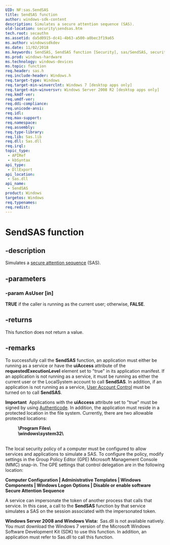 ```yaml
---
UID: NF:sas.SendSAS
title: SendSAS function
author: windows-sdk-content
description: Simulates a secure attention sequence (SAS).
old-location: security\sendsas.htm
tech.root: secauthn
ms.assetid: da5d0915-dc41-4b63-a500-a0bec3f19a65
ms.author: windowssdkdev
ms.date: 11/02/2018
ms.keywords: SendSAS, SendSAS function [Security], sas/SendSAS, security.sendsas
ms.prod: windows-hardware
ms.technology: windows-devices
ms.topic: function
req.header: sas.h
req.include-header: Windows.h
req.target-type: Windows
req.target-min-winverclnt: Windows 7 [desktop apps only]
req.target-min-winversvr: Windows Server 2008 R2 [desktop apps only]
req.kmdf-ver: 
req.umdf-ver: 
req.ddi-compliance: 
req.unicode-ansi: 
req.idl: 
req.max-support: 
req.namespace: 
req.assembly: 
req.type-library: 
req.lib: Sas.lib
req.dll: Sas.dll
req.irql: 
topic_type:
 - APIRef
 - kbSyntax
api_type:
 - DllExport
api_location:
 - Sas.dll
api_name:
 - SendSAS
product: Windows
targetos: Windows
req.typenames: 
req.redist: 
---
```


# SendSAS function


## -description


Simulates a <a href="https://msdn.microsoft.com/3e9d7672-2314-45c8-8178-5a0afcfd0c50">secure attention sequence</a> (SAS).


## -parameters




### -param AsUser [in]

<b>TRUE</b> if the caller is running as the current user; otherwise, <b>FALSE</b>.


## -returns



This function does not return a value.




## -remarks



To successfully call the <b>SendSAS</b> function, an application must either be running as a service or have the <b>uiAccess</b> attribute of the <b>requestedExecutionLevel</b> element set to "true" in its application manifest. If an application is not running as a service, it must be running as either the current user or the LocalSystem account to call <b>SendSAS</b>. In addition, if an application is not running as a service, <a href="https://msdn.microsoft.com/8a7ba726-c2a6-4b7b-b664-3c6fcfbfb221">User Account Control</a> must be turned on to call <b>SendSAS</b>. 

<div class="alert"><b>Important</b>  Applications with the <b>uiAccess</b> attribute set to "true" must be signed by using <a href="https://msdn.microsoft.com/library/ms537359(v=VS.85).aspx">Authenticode</a>. In addition, the application must reside in a protected location in the file system. Currently, there are two allowable protected locations:<dl>
<dd><b>\Program Files\</b></dd>
<dd><b>\windows\system32\</b></dd>
</dl>
</div>
<div> </div>
The local security policy of a computer must be configured to allow services and applications to simulate a SAS. To configure the policy, modify settings in the Group Policy Editor (GPE) Microsoft Management Console (MMC) snap-in. The GPE settings that control delegation are in the following location:

<b>Computer Configuration | Administrative Templates | Windows Components | Windows Logon Options | Disable or enable software Secure Attention Sequence</b>

A service can impersonate the token of another process that calls that service. In this case, a call to the <b>SendSAS</b> function by that service simulates a SAS on the session associated with the impersonated token.

<b>Windows Server 2008 and Windows Vista:  </b>Sas.dll is not available natively. You must download the Windows 7 version of the Microsoft Windows Software Development Kit (SDK)  to use this function. In addition, an application must refer to Sas.dll to call this function.



